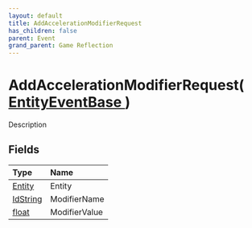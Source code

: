 ```yaml
---
layout: default
title: AddAccelerationModifierRequest
has_children: false
parent: Event
grand_parent: Game Reflection
---
```

# AddAccelerationModifierRequest( [ EntityEventBase ](/riftbreaker-wiki/docs/game-reflection/events/entity_event_base/) )
Description 

## Fields

| Type | Name |
|:----------|:--------------|
| [Entity](/riftbreaker-wiki/docs/game-reflection/classes/entity/) | Entity |
| [IdString](/riftbreaker-wiki/docs/game-reflection/components/id_string/) | ModifierName |
| [float](/riftbreaker-wiki/docs/game-reflection/components/float/) | ModifierValue |

